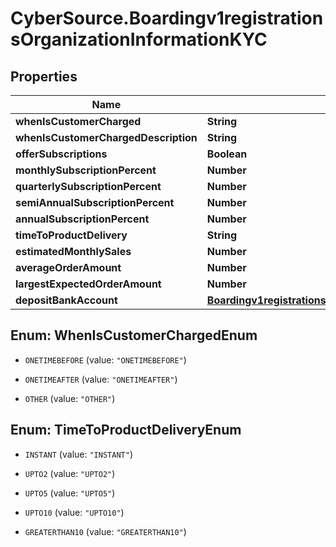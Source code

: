 # CyberSource.Boardingv1registrationsOrganizationInformationKYC

## Properties
Name | Type | Description | Notes
------------ | ------------- | ------------- | -------------
**whenIsCustomerCharged** | **String** |  | 
**whenIsCustomerChargedDescription** | **String** |  | [optional] 
**offerSubscriptions** | **Boolean** |  | 
**monthlySubscriptionPercent** | **Number** |  | [optional] 
**quarterlySubscriptionPercent** | **Number** |  | [optional] 
**semiAnnualSubscriptionPercent** | **Number** |  | [optional] 
**annualSubscriptionPercent** | **Number** |  | [optional] 
**timeToProductDelivery** | **String** |  | 
**estimatedMonthlySales** | **Number** |  | 
**averageOrderAmount** | **Number** |  | 
**largestExpectedOrderAmount** | **Number** |  | 
**depositBankAccount** | [**Boardingv1registrationsOrganizationInformationKYCDepositBankAccount**](Boardingv1registrationsOrganizationInformationKYCDepositBankAccount.md) |  | [optional] 


<a name="WhenIsCustomerChargedEnum"></a>
## Enum: WhenIsCustomerChargedEnum


* `ONETIMEBEFORE` (value: `"ONETIMEBEFORE"`)

* `ONETIMEAFTER` (value: `"ONETIMEAFTER"`)

* `OTHER` (value: `"OTHER"`)




<a name="TimeToProductDeliveryEnum"></a>
## Enum: TimeToProductDeliveryEnum


* `INSTANT` (value: `"INSTANT"`)

* `UPTO2` (value: `"UPTO2"`)

* `UPTO5` (value: `"UPTO5"`)

* `UPTO10` (value: `"UPTO10"`)

* `GREATERTHAN10` (value: `"GREATERTHAN10"`)





